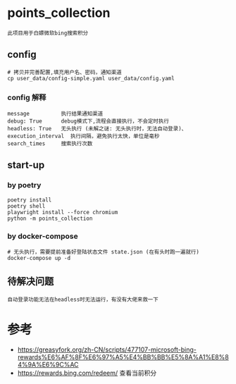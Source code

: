 # points_collection

    此项目用于白嫖微软bing搜索积分

## config

    # 拷贝并完善配置,填充用户名、密码，通知渠道
    cp user_data/config-simple.yaml user_data/config.yaml

### config 解释

    message          执行结果通知渠道
    debug: True      debug模式下,流程会直接执行，不会定时执行
    headless: True   无头执行 (未解之谜: 无头执行时，无法自动登录)、
    execution_interval  执行间隔，避免执行太快，单位是毫秒
    search_times     搜索执行次数

## start-up

### by poetry

    poetry install
    poetry shell
    playwright install --force chromium
    python -m points_collection

### by docker-compose

    # 无头执行，需要提前准备好登陆状态文件 state.json (在有头时跑一遍就行)
    docker-compose up -d

## 待解决问题

    自动登录功能无法在headless时无法运行，有没有大佬来救一下

# 参考

- https://greasyfork.org/zh-CN/scripts/477107-microsoft-bing-rewards%E6%AF%8F%E6%97%A5%E4%BB%BB%E5%8A%A1%E8%84%9A%E6%9C%AC
- https://rewards.bing.com/redeem/ 查看当前积分
